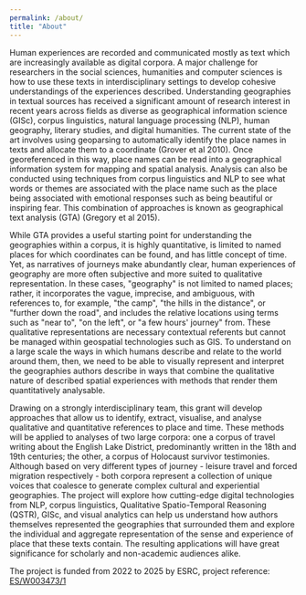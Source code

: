 ```yaml
---
permalink: /about/
title: "About"
---
```


Human experiences are recorded and communicated mostly as text which are increasingly available as digital corpora. A major challenge for researchers in the social sciences, humanities and computer sciences is how to use these texts in interdisciplinary settings to develop cohesive understandings of the experiences described. Understanding geographies in textual sources has received a significant amount of research interest in recent years across fields as diverse as geographical information science (GISc), corpus linguistics, natural language processing (NLP), human geography, literary studies, and digital humanities. The current state of the art involves using geoparsing to automatically identify the place names in texts and allocate them to a coordinate (Grover et al 2010). Once georeferenced in this way, place names can be read into a geographical information system for mapping and spatial analysis. Analysis can also be conducted using techniques from corpus linguistics and NLP to see what words or themes are associated with the place name such as the place being associated with emotional responses such as being beautiful or inspiring fear. This combination of approaches is known as geographical text analysis (GTA) (Gregory et al 2015).

While GTA provides a useful starting point for understanding the geographies within a corpus, it is highly quantitative, is limited to named places for which coordinates can be found, and has little concept of time. Yet, as narratives of journeys make abundantly clear, human experiences of geography are more often subjective and more suited to qualitative representation. In these cases, "geography" is not limited to named places; rather, it incorporates the vague, imprecise, and ambiguous, with references to, for example, "the camp", "the hills in the distance", or "further down the road", and includes the relative locations using terms such as "near to", "on the left", or "a few hours' journey" from. These qualitative representations are necessary contextual referents but cannot be managed within geospatial technologies such as GIS. To understand on a large scale the ways in which humans describe and relate to the world around them, then, we need to be able to visually represent and interpret the geographies authors describe in ways that combine the qualitative nature of described spatial experiences with methods that render them quantitatively analysable.

Drawing on a strongly interdisciplinary team, this grant will develop approaches that allow us to identify, extract, visualise, and analyse qualitative and quantitative references to place and time. These methods will be applied to analyses of two large corpora: one a corpus of travel writing about the English Lake District, predominantly written in the 18th and 19th centuries; the other, a corpus of Holocaust survivor testimonies. Although based on very different types of journey - leisure travel and forced migration respectively - both corpora represent a collection of unique voices that coalesce to generate complex cultural and experiential geographies. The project will explore how cutting-edge digital technologies from NLP, corpus linguistics, Qualitative Spatio-Temporal Reasoning (QSTR), GISc, and visual analytics can help us understand how authors themselves represented the geographies that surrounded them and explore the individual and aggregate representation of the sense and experience of place that these texts contain. The resulting applications will have great significance for scholarly and non-academic audiences alike.

The project is funded from 2022 to 2025 by ESRC, project reference: [ES/W003473/1](https://gtr.ukri.org/projects?ref=ES%2FW003473%2F1)
